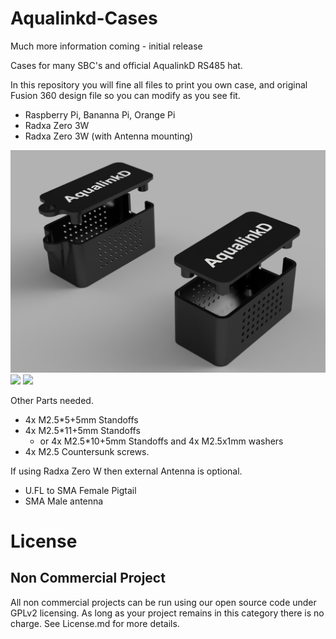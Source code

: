 # Aqualinkd-Cases  

Much more information coming - initial release

Cases for many SBC's and official AqualinkD RS485 hat.

In this repository you will fine all files to print you own case, and original Fusion 360 design file so you can modify as you see fit.


* Raspberry Pi, Bananna Pi, Orange Pi
* Radxa Zero 3W
* Radxa Zero 3W (with Antenna mounting)

<img src="AqualinkD Cases 2.jpg?raw=true">
<img src="IMG_0541.jpg?raw=true">
<img src="IMG_0540.jpg?raw=true">
<!--<img src="Radxa Zero3 Antenna Case.png?raw=true"> -->

Other Parts needed.
* 4x M2.5*5+5mm Standoffs
* 4x M2.5*11+5mm Standoffs
  * or 4x M2.5*10+5mm Standoffs and 4x M2.5x1mm washers
* 4x M2.5 Countersunk screws.

If using Radxa Zero W then external Antenna is optional.
* U.FL to SMA Female Pigtail
* SMA Male antenna

# License
## Non Commercial Project
All non commercial projects can be run using our open source code under GPLv2 licensing. As long as your project remains in this category there is no charge.
See License.md for more details.
